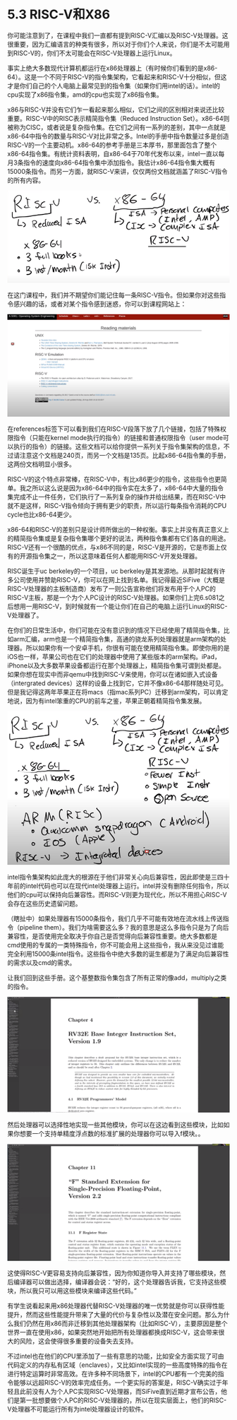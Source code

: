 # 5.3 RISC-V和X86

你可能注意到了，在课程中我们一直都有提到RISC-V汇编以及RISC-V处理器。这很重要，因为汇编语言的种类有很多，所以对于你们个人来说，你们是不太可能用到RISC-V的，你们不太可能会在RISC-V处理器上运行Linux。

事实上绝大多数现代计算机都运行在x86处理器上（有时候你们看到的是x86-64）。这是一个不同于RISC-V的指令集架构，它看起来和RISC-V十分相似，但这才是你们自己的个人电脑上最常见到的指令集（如果你们用intel的话）。intel的cpu实现了x86指令集，amd的cpu也实现了x86指令集。

x86与RISC-V并没有它们乍一看起来那么相似，它们之间的区别相对来说还比较重要。RISC-V中的RISC表示精简指令集（Reduced Instruction Set）。x86-64则被称为CISC，或者说是复杂指令集。在它们之间有一系列的差别，其中一点就是x86-64中指令的数量与RISC-V对比非常之多。Intel的手册中指令数量过多是创造RISC-V的一个主要动机。x86-64的参考手册是三本厚书，那里面包含了整个x86-64指令集。有统计资料表明，自x86-64于70年代发布以来，intel一直以每月3条指令的速度向x86-64指令集中添加指令。我估计x86-64指令集大概有15000条指令。而另一方面，就RISC-V来讲，仅仅两份文档就涵盖了RISC-V指令的所有内容。

![image5.3-01](../.gitbook/assets/image5.3-01.png)

在这门课程中，我们并不期望你们能记住每一条RISC-V指令。但如果你对这些指令感兴趣的话，或者对某个指令感到迷惑，你可以到课程网站上：

![image5.3-02](../.gitbook/assets/image5.3-02.png)

在references标签下可以看到我们在RISC-V段落下放了几个链接，包括了特殊权限指令（只能在kernel mode执行的指令）的链接和普通权限指令（user mode可以执行的指令）的链接。这些文档可以给你提供一系列关于指令集架构的信息，不过请注意这个文档是240页，而另一个文档是135页。比起x86-64指令集的手册，这两份文档明显小很多。

RISC-V的这个特点非常棒，在RISC-V中，有比x86更少的指令，这些指令也更简单。我之所以这么说是因为x86-64中的指令实在太多了，x86-64中大量的指令集完成不止一件任务，它们执行了一系列复杂的操作并给出结果，而在RISC-V中就不是这样，RISC-V指令倾向于拥有更少的职责，所以运行每条指令消耗的CPU cycle也比x86-64更少。

x86-64和RISC-V的差别只是设计师所做出的一种权衡。事实上并没有真正意义上的精简指令集或是复杂指令集哪个更好的说法，两种指令集都有它们各自的用途。RISC-V还有一个很酷的优点，与x86不同的是，RISC-V是开源的，它是市面上仅有的开源指令集之一，所以这意味着任何人都能用RISC-V开发处理器。

RISC诞生于uc berkeley的一个项目，uc berkeley是其发源地。从那时起就有许多公司使用并赞助RISC-V，你可以在网上找到名单。我记得最近SiFive（大概是RISC-V处理器的主板制造商）发布了一则公告宣称他们将发布用于个人PC的RISC-V主板，那是一个为个人PC设计的RISC-V处理器。如果你们上完6.s081之后想用一用RISC-V，到时候就有一个能让你们在自己的电脑上运行Linux的RISC-V处理器了。

在你们的日常生活中，你们可能在没有意识到的情况下已经使用了精简指令集，比如arm汇编，arm也是一个精简指令集，高通的骁龙系列处理器就是arm架构的处理器。所以如果你有一个安卓手机，你很有可能在使用精简指令集。即使你用的是iOS也一样，苹果公司也在它们的处理器中使用了某些版本的arm架构。iPad，iPhone以及大多数苹果设备都运行在那个处理器上，精简指令集可谓到处都是。如果你想在现实中而非qemu中找到RISC-V来使用，你可以在诸如嵌入式设备（intergrated devices）这样的设备上找到它，它并不像x86-64那样随处可见。但是我记得这两年苹果正在将macs（指mac系列PC）迁移到arm架构，可以肯定地说，因为有intel笨重的CPU的前车之鉴，苹果正朝着精简指令集发展。

![image5.3-03.png](../.gitbook/assets/image5.3-03.png)

intel指令集架构如此庞大的根源在于他们非常关心向后兼容性，因此即使是三四十年前的intel代码也可以在现代intel处理器上运行。intel并没有删除任何指令，所以他们的cpu可以保持向后兼容性。而RISC-V则更为现代化，所以不用担心RISC-V会存在这些历史遗留问题。

（瞎扯中）如果处理器有15000条指令，我们几乎不可能有效地在流水线上传送指令（pipeline them）。我们为啥需要这么多？我的意思是这么多指令只是为了向后兼容性，是否使用完全取决于你自己是否觉得向后兼容性重要。绝大多数都是cmd使用的专属的一类特殊指令，你不可能会用上这些指令，我从来没见过谁能完全利用15000条intel指令。这些指令中绝大多数的诞生都是为了满足向后兼容性的需求以及cmd的需求。

让我们回到这些手册。这个基整数指令集包含了所有正常的像add，multiply之类的指令。

![image5.3-04.png](../.gitbook/assets/image5.3-04.png)

然后处理器可以选择性地实现一些其他模块，你可以在这边看到这些模块，比如如果你想要一个支持单精度浮点数的标准扩展的处理器你可以导入f模块。。

![image5.3-05.png](../.gitbook/assets/image5.3-05.png)

这使得RISC-V更容易支持向后兼容性，因为你知道你导入并支持了哪些模块，然后编译器可以做出选择，编译器会说：“好的，这个处理器告诉我，它支持这些模块，所以我只可以用这些模块来编译这些代码。”

有学生说看起来用x86处理器代替RISC-V处理器的唯一优势就是你可以获得性能提升，然而这些性能提升带来了大量的代价与复杂性以及潜在安全问题。那么为什么我们仍然在用x86而非迁移到其他处理器架构（比如RISC-V），主要原因是整个世界一直在使用x86，如果突然地开始把所有处理器都换成RISC-V，这会带来很大的风险，这会使得很多重要的设备失去支持。

不过intel也在他们的CPU里添加了一些有意思的功能，比如安全方面实现了可由代码定义的内存私有区域（enclaves），又比如intel实现的一些高度特殊的指令在进行特定运算时非常高效。在许多种不同场景下，intel的CPU都有一个完美的指令能够以远超RISC-V的效率完成任务。一个更实际的答案是，RISC-V确实过于年轻且此前没有人为个人PC实现RISC-V处理器，而SiFive直到近期才宣布公告，他们是第一批想要做个人PC的RISC-V处理器的，所以在现实层面上，他们的RISC-V处理器不可能运行所有为intel处理器设计的软件。

